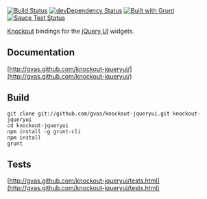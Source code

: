 [![Build Status](https://travis-ci.org/gvas/knockout-jqueryui.png)](https://travis-ci.org/gvas/knockout-jqueryui) [![devDependency Status](https://david-dm.org/gvas/knockout-jqueryui/dev-status.svg)](https://david-dm.org/gvas/knockout-jqueryui#info=devDependencies) [![Built with Grunt](https://cdn.gruntjs.com/builtwith.png)](http://gruntjs.com/)
[![Sauce Test Status](https://saucelabs.com/browser-matrix/gvas.svg)](https://saucelabs.com/u/gvas)


[Knockout](http://knockoutjs.com/) bindings for the [jQuery UI](http://jqueryui.com/) widgets.

Documentation
-------------
[http://gvas.github.com/knockout-jqueryui/](http://gvas.github.com/knockout-jqueryui/)

Build
-----
    git clone git://github.com/gvas/knockout-jqueryui.git knockout-jqueryui
    cd knockout-jqueryui
    npm install -g grunt-cli
    npm install
    grunt

Tests
-----
[http://gvas.github.com/knockout-jqueryui/tests.html](http://gvas.github.com/knockout-jqueryui/tests.html)
